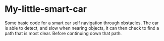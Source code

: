# My-little-smart-car
Some basic code for a smart car self navigation through obstacles. 
The car is able to detect, and slow when nearing objects, it can then check to find a path that is most clear. Before continuing down that path. 
